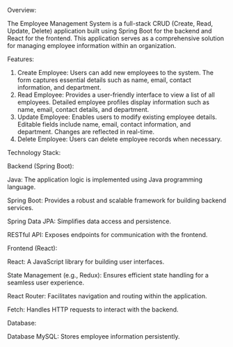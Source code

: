Overview:


 The Employee Management System is a full-stack CRUD (Create, Read, Update, Delete) application built using Spring Boot for the backend and React for the frontend. This application serves as a comprehensive solution for managing employee information within an organization.

 
 Features: 

 
1. Create Employee: Users can add new employees to the system. The form captures essential details such as name, email, contact information, and department. 
2. Read Employee: Provides a user-friendly interface to view a list of all employees. Detailed employee profiles display information such as name, email, contact details, and department.
3. Update Employee: Enables users to modify existing employee details. Editable fields include name, email, contact information, and department. Changes are reflected in real-time. 
4. Delete Employee: Users can delete employee records when necessary. 

Technology Stack: 


Backend (Spring Boot): 

Java: The application logic is implemented using Java programming language. 

Spring Boot: Provides a robust and scalable framework for building backend services.

Spring Data JPA: Simplifies data access and persistence. 

RESTful API: Exposes endpoints for communication with the frontend. 



Frontend (React): 


React: A JavaScript library for building user interfaces. 

State Management (e.g., Redux): Ensures efficient state handling for a seamless user experience.

React Router: Facilitates navigation and routing within the application.
 
Fetch: Handles HTTP requests to interact with the backend. 



Database: 


Database MySQL: Stores employee information persistently.
